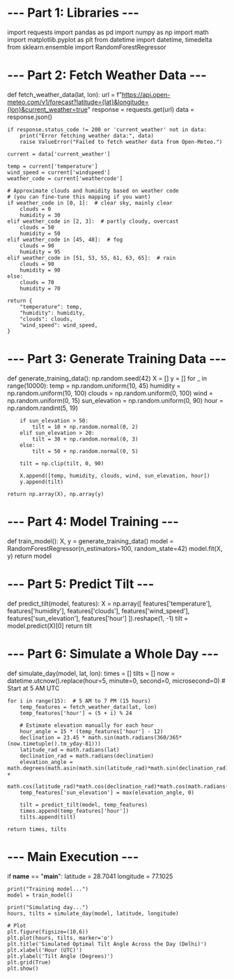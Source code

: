 # --- Part 1: Libraries ---
import requests
import pandas as pd
import numpy as np
import math
import matplotlib.pyplot as plt
from datetime import datetime, timedelta
from sklearn.ensemble import RandomForestRegressor

# --- Part 2: Fetch Weather Data ---
def fetch_weather_data(lat, lon):
    url = f"https://api.open-meteo.com/v1/forecast?latitude={lat}&longitude={lon}&current_weather=true"
    response = requests.get(url)
    data = response.json()
    
    if response.status_code != 200 or 'current_weather' not in data:
        print("Error fetching weather data:", data)
        raise ValueError("Failed to fetch weather data from Open-Meteo.")

    current = data['current_weather']
    
    temp = current['temperature']
    wind_speed = current['windspeed']
    weather_code = current['weathercode']

    # Approximate clouds and humidity based on weather code
    # (you can fine-tune this mapping if you want)
    if weather_code in [0, 1]:  # clear sky, mainly clear
        clouds = 0
        humidity = 30
    elif weather_code in [2, 3]:  # partly cloudy, overcast
        clouds = 50
        humidity = 50
    elif weather_code in [45, 48]:  # fog
        clouds = 90
        humidity = 95
    elif weather_code in [51, 53, 55, 61, 63, 65]:  # rain
        clouds = 90
        humidity = 90
    else:
        clouds = 70
        humidity = 70

    return {
        "temperature": temp,
        "humidity": humidity,
        "clouds": clouds,
        "wind_speed": wind_speed,
    }

# --- Part 3: Generate Training Data ---
def generate_training_data():
    np.random.seed(42)
    X = []
    y = []
    for _ in range(10000):
        temp = np.random.uniform(10, 45)
        humidity = np.random.uniform(10, 100)
        clouds = np.random.uniform(0, 100)
        wind = np.random.uniform(0, 15)
        sun_elevation = np.random.uniform(0, 90)
        hour = np.random.randint(5, 19)

        if sun_elevation > 50:
            tilt = 10 + np.random.normal(0, 2)
        elif sun_elevation > 20:
            tilt = 30 + np.random.normal(0, 3)
        else:
            tilt = 50 + np.random.normal(0, 5)

        tilt = np.clip(tilt, 0, 90)

        X.append([temp, humidity, clouds, wind, sun_elevation, hour])
        y.append(tilt)

    return np.array(X), np.array(y)

# --- Part 4: Model Training ---
def train_model():
    X, y = generate_training_data()
    model = RandomForestRegressor(n_estimators=100, random_state=42)
    model.fit(X, y)
    return model

# --- Part 5: Predict Tilt ---
def predict_tilt(model, features):
    X = np.array([
        features['temperature'],
        features['humidity'],
        features['clouds'],
        features['wind_speed'],
        features['sun_elevation'],
        features['hour']
    ]).reshape(1, -1)
    tilt = model.predict(X)[0]
    return tilt

# --- Part 6: Simulate a Whole Day ---
def simulate_day(model, lat, lon):
    times = []
    tilts = []
    now = datetime.utcnow().replace(hour=5, minute=0, second=0, microsecond=0)  # Start at 5 AM UTC

    for i in range(15):  # 5 AM to 7 PM (15 hours)
        temp_features = fetch_weather_data(lat, lon)
        temp_features['hour'] = (5 + i) % 24
        
        # Estimate elevation manually for each hour
        hour_angle = 15 * (temp_features['hour'] - 12)
        declination = 23.45 * math.sin(math.radians(360/365*(now.timetuple().tm_yday-81)))
        latitude_rad = math.radians(lat)
        declination_rad = math.radians(declination)
        elevation_angle = math.degrees(math.asin(math.sin(latitude_rad)*math.sin(declination_rad) +
                                                 math.cos(latitude_rad)*math.cos(declination_rad)*math.cos(math.radians(hour_angle))))
        temp_features['sun_elevation'] = max(elevation_angle, 0)
        
        tilt = predict_tilt(model, temp_features)
        times.append(temp_features['hour'])
        tilts.append(tilt)

    return times, tilts


# --- Main Execution ---
if __name__ == "__main__":
    latitude = 28.7041 
    longitude = 77.1025

    print("Training model...")
    model = train_model()

    print("Simulating day...")
    hours, tilts = simulate_day(model, latitude, longitude)

    # Plot
    plt.figure(figsize=(10,6))
    plt.plot(hours, tilts, marker='o')
    plt.title('Simulated Optimal Tilt Angle Across the Day (Delhi)')
    plt.xlabel('Hour (UTC)')
    plt.ylabel('Tilt Angle (Degrees)')
    plt.grid(True)
    plt.show()
